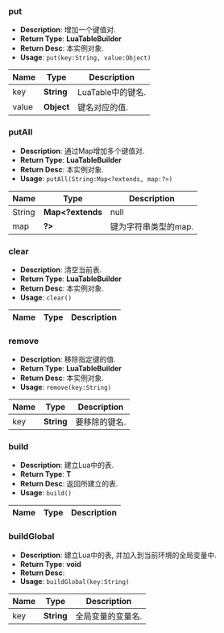 
### put
+ **Description**:  增加一个键值对.
+ **Return Type**: **LuaTableBuilder<T>**
+ **Return Desc**: 本实例对象.
+ **Usage**: `put(key:String, value:Object)`

|Name|Type|Description|
|-|-|-|
|key|**String**|LuaTable中的键名.|
|value|**Object**|键名对应的值.|
### putAll
+ **Description**:  通过Map增加多个键值对.
+ **Return Type**: **LuaTableBuilder<T>**
+ **Return Desc**: 本实例对象.
+ **Usage**: `putAll(String:Map<?extends, map:?>)`

|Name|Type|Description|
|-|-|-|
|String|**Map<?extends**|null|
|map|**?>**|键为字符串类型的map.|
### clear
+ **Description**:  清空当前表.
+ **Return Type**: **LuaTableBuilder<T>**
+ **Return Desc**: 本实例对象.
+ **Usage**: `clear()`

|Name|Type|Description|
|-|-|-|

### remove
+ **Description**:  移除指定键的值.
+ **Return Type**: **LuaTableBuilder<T>**
+ **Return Desc**: 本实例对象.
+ **Usage**: `remove(key:String)`

|Name|Type|Description|
|-|-|-|
|key|**String**|要移除的键名.|
### build
+ **Description**:  建立Lua中的表.
+ **Return Type**: **T**
+ **Return Desc**: 返回所建立的表.
+ **Usage**: `build()`

|Name|Type|Description|
|-|-|-|

### buildGlobal
+ **Description**:  建立Lua中的表, 并加入到当前环境的全局变量中.
+ **Return Type**: **void**
+ **Return Desc**: 
+ **Usage**: `buildGlobal(key:String)`

|Name|Type|Description|
|-|-|-|
|key|**String**|全局变量的变量名.|